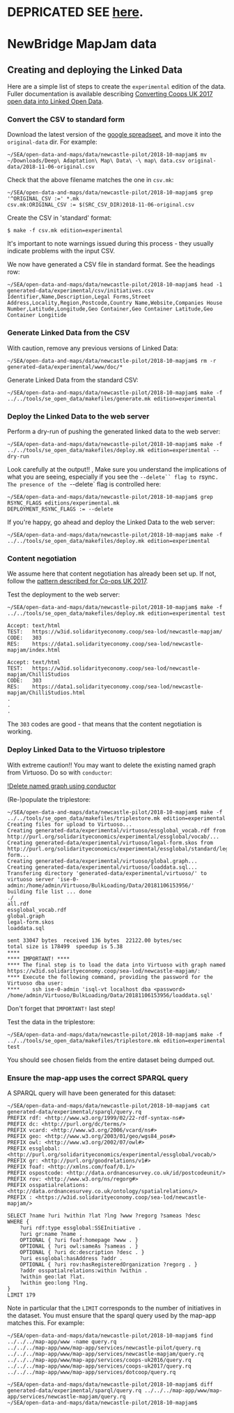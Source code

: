 # DEPRICATED SEE [here](https://github.com/SolidarityEconomyAssociation/open-data-and-maps/tree/development/data).
# NewBridge MapJam data

## Creating and deploying the Linked Data

Here are a simple list of steps to create the `experimental` edition of the data. 
Fuller documentation is available describing [Converting Coops UK 2017 open data into Linked Open Data](https://github.com/SolidarityEconomyAssociation/open-data-and-maps/tree/master/data/co-ops-uk/2017-06).

### Convert the CSV to standard form

Download the latest version of the [google spreadseet](https://docs.google.com/spreadsheets/d/1JbeJrBpWDaifBzMpe9g1p6bLCDLKEOf_ayaDuuC7lO0), and move it into the `original-data` dir.
For example:
```
~/SEA/open-data-and-maps/data/newcastle-pilot/2018-10-mapjam$ mv ~/Downloads/Deep\ Adaptation\ Map\ Data\ -\ map\ data.csv original-data/2018-11-06-original.csv 
```

Check that the above filename matches the one in `csv.mk`:
```
~/SEA/open-data-and-maps/data/newcastle-pilot/2018-10-mapjam$ grep '^ORIGINAL_CSV :=' *.mk
csv.mk:ORIGINAL_CSV := $(SRC_CSV_DIR)2018-11-06-original.csv
```

Create the CSV in 'standard' format:
```
$ make -f csv.mk edition=experimental
```

It's important to note warnings issued during this process - they usually indicate problems with the input CSV.

We now have generated a CSV file in standard format. See the headings row:
```
~/SEA/open-data-and-maps/data/newcastle-pilot/2018-10-mapjam$ head -1 generated-data/experimental/csv/initiatives.csv
Identifier,Name,Description,Legal Forms,Street Address,Locality,Region,Postcode,Country Name,Website,Companies House Number,Latitude,Longitude,Geo Container,Geo Container Latitude,Geo Container Longitide
```

### Generate Linked Data from the CSV

With caution, remove any previous versions of Linked Data:
```
~/SEA/open-data-and-maps/data/newcastle-pilot/2018-10-mapjam$ rm -r generated-data/experimental/www/doc/*
```

Generate Linked Data from the standard CSV:
```
~/SEA/open-data-and-maps/data/newcastle-pilot/2018-10-mapjam$ make -f ../../tools/se_open_data/makefiles/generate.mk edition=experimental
```

### Deploy the Linked Data to the web server

Perform a dry-run of pushing the generated linked data to the web server:
```
~/SEA/open-data-and-maps/data/newcastle-pilot/2018-10-mapjam$ make -f ../../tools/se_open_data/makefiles/deploy.mk edition=experimental --dry-run
```

Look carefully at the output!! , Make sure you understand the implications of what you are seeing, especially if you see the `--delete`` flag to `rsync`.
The presence of the `--delete` flag is controlled here:
```
~/SEA/open-data-and-maps/data/newcastle-pilot/2018-10-mapjam$ grep RSYNC_FLAGS editions/experimental.mk 
DEPLOYMENT_RSYNC_FLAGS := --delete
```

If you're happy, go ahead and deploy the Linked Data to the web server:
```
~/SEA/open-data-and-maps/data/newcastle-pilot/2018-10-mapjam$ make -f ../../tools/se_open_data/makefiles/deploy.mk edition=experimental
```

### Content negotiation

We assume here that content negotiation has already been set up. 
If not, follow the [pattern described for Co-ops UK 2017](https://github.com/SolidarityEconomyAssociation/open-data-and-maps/tree/master/data/co-ops-uk/2017-06#set-up-content-negotiation).

Test the deployment to the web server:
```
~/SEA/open-data-and-maps/data/newcastle-pilot/2018-10-mapjam$ make -f ../../tools/se_open_data/makefiles/deploy.mk edition=experimental test

Accept:	text/html
TEST:	https://w3id.solidarityeconomy.coop/sea-lod/newcastle-mapjam/
CODE:	303
RES:	https://data1.solidarityeconomy.coop/sea-lod/newcastle-mapjam/index.html

Accept:	text/html
TEST:	https://w3id.solidarityeconomy.coop/sea-lod/newcastle-mapjam/ChilliStudios
CODE:	303
RES:	https://data1.solidarityeconomy.coop/sea-lod/newcastle-mapjam/ChilliStudios.html
.
.
.
```
The `303` codes are good - that means that the content negotiation is working.

### Deploy Linked Data to the Virtuoso triplestore
 
With extreme caution!! You may want to delete the existing named graph from Virtuoso.
Do so with `conductor`:

[!Delete named graph using conductor](images/conductor-delete-graph.png)

(Re-)populate the triplestore:
```
~/SEA/open-data-and-maps/data/newcastle-pilot/2018-10-mapjam$ make -f ../../tools/se_open_data/makefiles/triplestore.mk edition=experimental
Creating files for upload to Virtuoso...
Creating generated-data/experimental/virtuoso/essglobal_vocab.rdf from http://purl.org/solidarityeconomics/experimental/essglobal/vocab/...
Creating generated-data/experimental/virtuoso/legal-form.skos from http://purl.org/solidarityeconomics/experimental/essglobal/standard/legal-form...
Creating generated-data/experimental/virtuoso/global.graph...
Creating generated-data/experimental/virtuoso/loaddata.sql...
Transfering directory 'generated-data/experimental/virtuoso/' to virtuoso server 'ise-0-admin:/home/admin/Virtuoso/BulkLoading/Data/20181106153956/'
building file list ... done
./
all.rdf
essglobal_vocab.rdf
global.graph
legal-form.skos
loaddata.sql

sent 33047 bytes  received 136 bytes  22122.00 bytes/sec
total size is 178499  speedup is 5.38
****
**** IMPORTANT! ****
**** The final step is to load the data into Virtuoso with graph named https://w3id.solidarityeconomy.coop/sea-lod/newcastle-mapjam/:
**** Execute the following command, providing the password for the Virtuoso dba user:
****	ssh ise-0-admin 'isql-vt localhost dba <password> /home/admin/Virtuoso/BulkLoading/Data/20181106153956/loaddata.sql'
```

Don't forget that `IMPORTANT!` last step!

Test the data in the triplestore:
```
~/SEA/open-data-and-maps/data/newcastle-pilot/2018-10-mapjam$ make -f ../../tools/se_open_data/makefiles/triplestore.mk edition=experimental test
```

You should see chosen fields from the entire dataset being dumped out.

### Ensure the map-app uses the correct SPARQL query

A SPARQL query will have been generated for this dataset:

```
~/SEA/open-data-and-maps/data/newcastle-pilot/2018-10-mapjam$ cat generated-data/experimental/sparql/query.rq 
PREFIX rdf: <http://www.w3.org/1999/02/22-rdf-syntax-ns#>
PREFIX dc: <http://purl.org/dc/terms/>
PREFIX vcard: <http://www.w3.org/2006/vcard/ns#>
PREFIX geo: <http://www.w3.org/2003/01/geo/wgs84_pos#>
PREFIX owl: <http://www.w3.org/2002/07/owl#>
PREFIX essglobal: <http://purl.org/solidarityeconomics/experimental/essglobal/vocab/>
PREFIX gr: <http://purl.org/goodrelations/v1#>
PREFIX foaf: <http://xmlns.com/foaf/0.1/>
PREFIX ospostcode: <http://data.ordnancesurvey.co.uk/id/postcodeunit/>
PREFIX rov: <http://www.w3.org/ns/regorg#>
PREFIX osspatialrelations: <http://data.ordnancesurvey.co.uk/ontology/spatialrelations/>
PREFIX : <https://w3id.solidarityeconomy.coop/sea-lod/newcastle-mapjam/>

SELECT ?name ?uri ?within ?lat ?lng ?www ?regorg ?sameas ?desc
WHERE {
	?uri rdf:type essglobal:SSEInitiative .
	?uri gr:name ?name .
	OPTIONAL { ?uri foaf:homepage ?www . }
	OPTIONAL { ?uri owl:sameAs ?sameas . }
	OPTIONAL { ?uri dc:description ?desc . }
	?uri essglobal:hasAddress ?addr .
	OPTIONAL { ?uri rov:hasRegisteredOrganization ?regorg . }
	?addr osspatialrelations:within ?within .
	?within geo:lat ?lat.
	?within geo:long ?lng.
}
LIMIT 179
```

Note in particular that the `LIMIT` corresponds to the number of initiatives in the dataset.
You must ensure that the sparql query used by the map-app matches this.
For example:
```
~/SEA/open-data-and-maps/data/newcastle-pilot/2018-10-mapjam$ find ../../../map-app/www -name query.rq
../../../map-app/www/map-app/services/newcastle-pilot/query.rq
../../../map-app/www/map-app/services/newcastle-mapjam/query.rq
../../../map-app/www/map-app/services/coops-uk2016/query.rq
../../../map-app/www/map-app/services/coops-uk2017/query.rq
../../../map-app/www/map-app/services/dotcoop/query.rq

~/SEA/open-data-and-maps/data/newcastle-pilot/2018-10-mapjam$ diff generated-data/experimental/sparql/query.rq ../../../map-app/www/map-app/services/newcastle-mapjam/query.rq
~/SEA/open-data-and-maps/data/newcastle-pilot/2018-10-mapjam$
```


